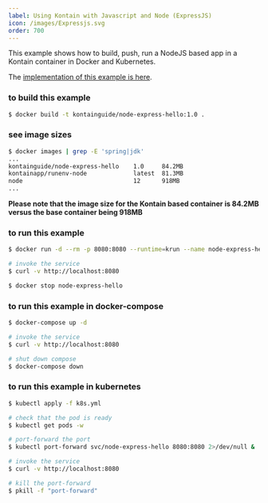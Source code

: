 ```yaml
---
label: Using Kontain with Javascript and Node (ExpressJS)
icon: /images/Expressjs.svg
order: 700
---
```


This example shows how to build, push, run a NodeJS based app in a Kontain container in Docker and Kubernetes.

The [implementation of this example is here](https://github.com/kontainapp/guide-examples/tree/master/examples/js/node-express-hello).

### to build this example
```bash
$ docker build -t kontainguide/node-express-hello:1.0 .
```

### see image sizes
```bash
$ docker images | grep -E 'spring|jdk'
...
kontainguide/node-express-hello    1.0     84.2MB
kontainapp/runenv-node             latest  81.3MB
node                               12      918MB  
...
```

**Please note that the image size for the Kontain based container is 84.2MB versus the base container being 918MB**

### to run this example
```bash
$ docker run -d --rm -p 8080:8080 --runtime=krun --name node-express-hello kontainguide/node-express-hello:1.0

# invoke the service
$ curl -v http://localhost:8080

$ docker stop node-express-hello
```

### to run this example in docker-compose
```bash
$ docker-compose up -d

# invoke the service
$ curl -v http://localhost:8080

# shut down compose
$ docker-compose down
```

### to run this example in kubernetes
```bash
$ kubectl apply -f k8s.yml

# check that the pod is ready
$ kubectl get pods -w

# port-forward the port
$ kubectl port-forward svc/node-express-hello 8080:8080 2>/dev/null &

# invoke the service
$ curl -v http://localhost:8080

# kill the port-forward
$ pkill -f "port-forward"
```